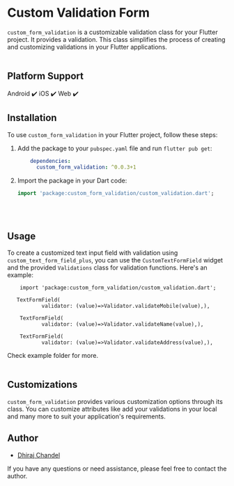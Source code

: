 # Custom Validation Form

`custom_form_validation` is a customizable validation class for your Flutter project. It
provides a validation. This class simplifies the process of creating and customizing validations in your Flutter
applications.
</br></br>

## Platform Support

Android	✔️  iOS	 ✔️   Web	✔️


## Installation

To use `custom_form_validation` in your Flutter project, follow these steps:

1. Add the package to your `pubspec.yaml` file and run `flutter pub get`:

    ```yaml
        dependencies:
          custom_form_validation: ^0.0.3+1 
    ```

2. Import the package in your Dart code:

   ```dart
   import 'package:custom_form_validation/custom_validation.dart';
   ```

</br></br>

## Usage

To create a customized text input field with validation using `custom_text_form_field_plus`, you can
use the `CustomTextFormField` widget and the provided `Validations` class for validation functions.
Here's an example:

   ```flutter
       import 'package:custom_form_validation/custom_validation.dart';
   ```

   ```
      TextFormField(
              validator: (value)=>Validator.validateMobile(value),),
            
       TextFormField(
              validator: (value)=>Validator.validateName(value),),
            
       TextFormField(
              validator: (value)=>Validator.validateAddress(value),),
   ```

Check example folder for more.
</br></br>

## Customizations

`custom_form_validation` provides various customization options through its class. You
can customize attributes like add your validations in your local and many more to suit your
application's requirements.
</br>

## Author

- [Dhiraj Chandel](https://www.linkedin.com/in/dhirajsingh-chandel-7259b5172?utm_source=share&utm_campaign=share_via&utm_content=profile&utm_medium=android_app)

If you have any questions or need assistance, please feel free to contact the author.
